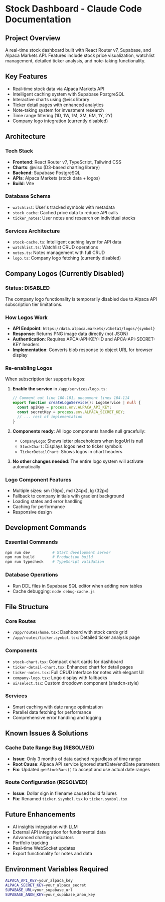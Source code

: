 # Stock Dashboard - Claude Code Documentation

## Project Overview
A real-time stock dashboard built with React Router v7, Supabase, and Alpaca Markets API. Features include stock price visualization, watchlist management, detailed ticker analysis, and note-taking functionality.

## Key Features
- Real-time stock data via Alpaca Markets API
- Intelligent caching system with Supabase PostgreSQL
- Interactive charts using @visx library
- Ticker detail pages with enhanced analytics
- Note-taking system for investment research
- Time range filtering (1D, 1W, 1M, 3M, 6M, 1Y, 2Y)
- Company logo integration (currently disabled)

## Architecture

### Tech Stack
- **Frontend**: React Router v7, TypeScript, Tailwind CSS
- **Charts**: @visx (D3-based charting library)
- **Backend**: Supabase PostgreSQL
- **APIs**: Alpaca Markets (stock data + logos)
- **Build**: Vite

### Database Schema
- `watchlist`: User's tracked symbols with metadata
- `stock_cache`: Cached price data to reduce API calls
- `ticker_notes`: User notes and research on individual stocks

### Services Architecture
- `stock-cache.ts`: Intelligent caching layer for API data
- `watchlist.ts`: Watchlist CRUD operations
- `notes.ts`: Notes management with full CRUD
- `logo.ts`: Company logo fetching (currently disabled)

## Company Logos (Currently Disabled)

### Status: DISABLED
The company logo functionality is temporarily disabled due to Alpaca API subscription tier limitations.

### How Logos Work
- **API Endpoint**: `https://data.alpaca.markets/v1beta1/logos/{symbol}`
- **Response**: Returns PNG image data directly (not JSON)
- **Authentication**: Requires APCA-API-KEY-ID and APCA-API-SECRET-KEY headers
- **Implementation**: Converts blob response to object URL for browser display

### Re-enabling Logos
When subscription tier supports logos:

1. **Enable the service** in `/app/services/logo.ts`:
   ```typescript
   // Comment out line 100-101, uncomment lines 104-114
   export function createLogoService(): LogoService | null {
     const apiKey = process.env.ALPACA_API_KEY;
     const secretKey = process.env.ALPACA_SECRET_KEY;
     // ... rest of implementation
   }
   ```

2. **Components ready**: All logo components handle null gracefully:
   - `CompanyLogo`: Shows letter placeholders when logoUrl is null
   - `StockChart`: Displays logos next to ticker symbols
   - `TickerDetailChart`: Shows logos in chart headers

3. **No other changes needed**: The entire logo system will activate automatically

### Logo Component Features
- Multiple sizes: sm (16px), md (24px), lg (32px)
- Fallback to company initials with gradient background
- Loading states and error handling
- Caching for performance
- Responsive design

## Development Commands

### Essential Commands
```bash
npm run dev          # Start development server
npm run build        # Production build
npm run typecheck    # TypeScript validation
```

### Database Operations
- Run DDL files in Supabase SQL editor when adding new tables
- Cache debugging: `node debug-cache.js`

## File Structure

### Core Routes
- `/app/routes/home.tsx`: Dashboard with stock cards grid
- `/app/routes/ticker.symbol.tsx`: Detailed ticker analysis page

### Components
- `stock-chart.tsx`: Compact chart cards for dashboard
- `ticker-detail-chart.tsx`: Enhanced chart for detail pages
- `ticker-notes.tsx`: Full CRUD interface for notes with elegant UI
- `company-logo.tsx`: Logo display with fallbacks
- `ui/select.tsx`: Custom dropdown component (shadcn-style)

### Services
- Smart caching with date range optimization
- Parallel data fetching for performance
- Comprehensive error handling and logging

## Known Issues & Solutions

### Cache Date Range Bug (RESOLVED)
- **Issue**: Only 3 months of data cached regardless of time range
- **Root Cause**: Alpaca API service ignored startDate/endDate parameters
- **Fix**: Updated `getStockBars()` to accept and use actual date ranges

### Route Configuration (RESOLVED)
- **Issue**: Dollar sign in filename caused build failures
- **Fix**: Renamed `ticker.$symbol.tsx` to `ticker.symbol.tsx`

## Future Enhancements
- AI insights integration with LLM
- External API integration for fundamental data
- Advanced charting indicators
- Portfolio tracking
- Real-time WebSocket updates
- Export functionality for notes and data

## Environment Variables Required
```bash
ALPACA_API_KEY=your_alpaca_key
ALPACA_SECRET_KEY=your_alpaca_secret
SUPABASE_URL=your_supabase_url
SUPABASE_ANON_KEY=your_supabase_anon_key
```